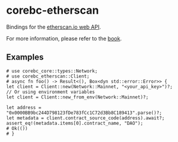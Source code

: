 # corebc-etherscan

Bindings for the [etherscan.io web API](https://docs.etherscan.io).

For more information, please refer to the [book](https://gakonst.com/ethers-rs).

## Examples

```rust,no_run
# use corebc_core::types::Network;
# use corebc_etherscan::Client;
# async fn foo() -> Result<(), Box<dyn std::error::Error>> {
let client = Client::new(Network::Mainnet, "<your_api_key>")?;
// Or using environment variables
let client = Client::new_from_env(Network::Mainnet)?;

let address = "0x0000BB9bc244D798123fDe783fCc1C72d3Bb8C189413".parse()?;
let metadata = client.contract_source_code(address).await?;
assert_eq!(metadata.items[0].contract_name, "DAO");
# Ok(())
# }
```
